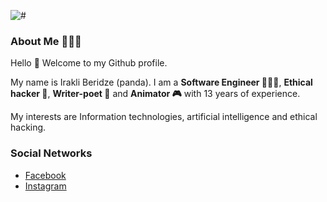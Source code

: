 ![#](https://hits.seeyoufarm.com/api/count/incr/badge.svg?url=https%3A%2F%2Fgithub.com%2Fits-root%2F&count_bg=%2379C83D&title_bg=%23555555&icon=redhat.svg&icon_color=%23E7E7E7&title=Visitors&edge_flat=false)

### About Me 👨🏻‍💻

Hello 👋 Welcome to my Github profile.

My name is Irakli Beridze (panda). I am a **Software Engineer 👨🏻‍💻**, **Ethical hacker 👾**, **Writer-poet 🔴** and **Animator 🎮** with 13 years of experience.

My interests are Information technologies, artificial intelligence and ethical hacking.


### Social Networks
 - [Facebook](https://www.facebook.com/profile.php?id=100007349209044)
 - [Instagram](https://www.instagram.com/itckx/)
